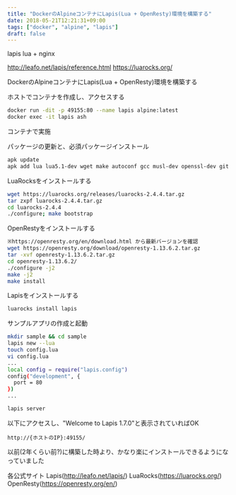 ```yaml
---
title: "DockerのAlpineコンテナにLapis(Lua + OpenResty)環境を構築する"
date: 2018-05-21T12:21:31+09:00
tags: ["docker", "alpine", "lapis"]
draft: false
---
```


<!--more-->

lapis lua + nginx

http://leafo.net/lapis/reference.html
https://luarocks.org/

DockerのAlpineコンテナにLapis(Lua + OpenResty)環境を構築する


ホストでコンテナを作成し、アクセスする
```bash
docker run -dit -p 49155:80 --name lapis alpine:latest
docker exec -it lapis ash
```

コンテナで実施

パッケージの更新と、必須パッケージインストール
```bash
apk update
apk add lua lua5.1-dev wget make autoconf gcc musl-dev openssl-dev git pcre-dev curl
```

LuaRocksをインストールする

```bash
wget https://luarocks.org/releases/luarocks-2.4.4.tar.gz
tar zxpf luarocks-2.4.4.tar.gz
cd luarocks-2.4.4
./configure; make bootstrap
```


OpenRestyをインストールする

```bash
※https://openresty.org/en/download.html から最新バージョンを確認
wget https://openresty.org/download/openresty-1.13.6.2.tar.gz
tar -xvf openresty-1.13.6.2.tar.gz
cd openresty-1.13.6.2/
./configure -j2
make -j2
make install
```

Lapisをインストールする
```bash
luarocks install lapis
```

サンプルアプリの作成と起動
```bash
mkdir sample && cd sample
lapis new --lua
touch config.lua
vi config.lua
...
local config = require("lapis.config")
config("development", {
  port = 80
})
...

lapis server
```

以下にアクセスし、"Welcome to Lapis 1.7.0"と表示されていればOK
```
http://{ホストのIP}:49155/
```

以前(2年くらい前?)に構築した時より、かなり楽にインストールできるようになっていました

各公式サイト
Lapis(http://leafo.net/lapis/)
LuaRocks(https://luarocks.org/)
OpenResty(https://openresty.org/en/)

